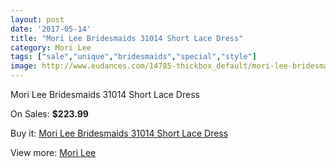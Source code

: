 ```yaml
---
layout: post
date: '2017-05-14'
title: "Mori Lee Bridesmaids 31014 Short Lace Dress"
category: Mori Lee
tags: ["sale","unique","bridesmaids","special","style"]
image: http://www.eudances.com/14785-thickbox_default/mori-lee-bridesmaids-31014-short-lace-dress.jpg
---
```

Mori Lee Bridesmaids 31014 Short Lace Dress

On Sales: **$223.99**
<a href="https://www.eudances.com/en/mori-lee/4412-mori-lee-bridesmaids-31014-short-lace-dress.html"><amp-img layout="responsive" width="600" height="600" src="//www.eudances.com/14785-thickbox_default/mori-lee-bridesmaids-31014-short-lace-dress.jpg" alt="Mori Lee Bridesmaids 31014 Short Lace Dress 0" /></a>
<a href="https://www.eudances.com/en/mori-lee/4412-mori-lee-bridesmaids-31014-short-lace-dress.html"><amp-img layout="responsive" width="600" height="600" src="//www.eudances.com/14789-thickbox_default/mori-lee-bridesmaids-31014-short-lace-dress.jpg" alt="Mori Lee Bridesmaids 31014 Short Lace Dress 1" /></a>
<a href="https://www.eudances.com/en/mori-lee/4412-mori-lee-bridesmaids-31014-short-lace-dress.html"><amp-img layout="responsive" width="600" height="600" src="//www.eudances.com/14788-thickbox_default/mori-lee-bridesmaids-31014-short-lace-dress.jpg" alt="Mori Lee Bridesmaids 31014 Short Lace Dress 2" /></a>
<a href="https://www.eudances.com/en/mori-lee/4412-mori-lee-bridesmaids-31014-short-lace-dress.html"><amp-img layout="responsive" width="600" height="600" src="//www.eudances.com/14787-thickbox_default/mori-lee-bridesmaids-31014-short-lace-dress.jpg" alt="Mori Lee Bridesmaids 31014 Short Lace Dress 3" /></a>
<a href="https://www.eudances.com/en/mori-lee/4412-mori-lee-bridesmaids-31014-short-lace-dress.html"><amp-img layout="responsive" width="600" height="600" src="//www.eudances.com/14786-thickbox_default/mori-lee-bridesmaids-31014-short-lace-dress.jpg" alt="Mori Lee Bridesmaids 31014 Short Lace Dress 4" /></a>

Buy it: [Mori Lee Bridesmaids 31014 Short Lace Dress](https://www.eudances.com/en/mori-lee/4412-mori-lee-bridesmaids-31014-short-lace-dress.html "Mori Lee Bridesmaids 31014 Short Lace Dress")

View more: [Mori Lee](https://www.eudances.com/en/65-mori-lee "Mori Lee")